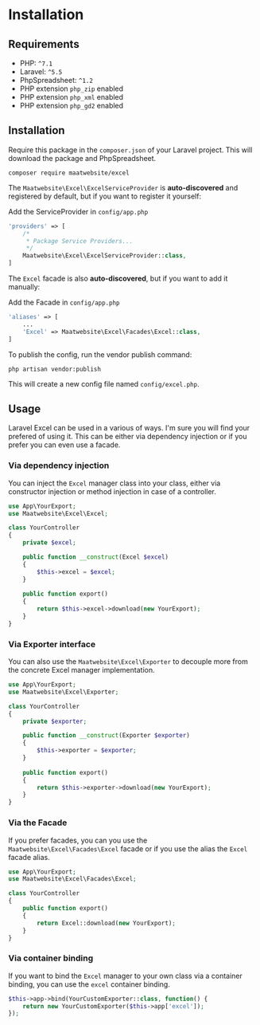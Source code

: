 # Installation

## Requirements

* PHP: `^7.1`
* Laravel: `^5.5`
* PhpSpreadsheet: `^1.2`
* PHP extension `php_zip` enabled
* PHP extension `php_xml` enabled
* PHP extension `php_gd2` enabled

## Installation

Require this package in the `composer.json` of your Laravel project. This will download the package and PhpSpreadsheet.

```
composer require maatwebsite/excel
```

The `Maatwebsite\Excel\ExcelServiceProvider` is __auto-discovered__ and registered by default, but if you want to register it yourself:

Add the ServiceProvider in `config/app.php`

```php
'providers' => [
    /*
     * Package Service Providers...
     */
    Maatwebsite\Excel\ExcelServiceProvider::class,
]
```

The `Excel` facade is also __auto-discovered__, but if you want to add it manually:

Add the Facade in `config/app.php`

```php
'aliases' => [
    ...
    'Excel' => Maatwebsite\Excel\Facades\Excel::class,
]
```

To publish the config, run the vendor publish command:

```
php artisan vendor:publish
```

This will create a new config file named `config/excel.php`.

## Usage

Laravel Excel can be used in a various of ways. I'm sure you will find your prefered of using it. This can be either via dependency injection or if you prefer you can even use a facade.

### Via dependency injection

You can inject the `Excel` manager class into your class, either via constructor injection or method injection in case of a controller.

```php
use App\YourExport;
use Maatwebsite\Excel\Excel;

class YourController
{
    private $excel;

    public function __construct(Excel $excel)
    {
        $this->excel = $excel;
    }
    
    public function export()
    {
        return $this->excel->download(new YourExport);
    }
}
```

### Via Exporter interface

You can also use the `Maatwebsite\Excel\Exporter` to decouple more from the concrete Excel manager implementation.

```php
use App\YourExport;
use Maatwebsite\Excel\Exporter;

class YourController
{
    private $exporter;

    public function __construct(Exporter $exporter)
    {
        $this->exporter = $exporter;
    }
    
    public function export()
    {
        return $this->exporter->download(new YourExport);
    }
}
```

### Via the Facade

If you prefer facades, you can you use the `Maatwebsite\Excel\Facades\Excel` facade or if you use the alias the `Excel` facade alias.

```php
use App\YourExport;
use Maatwebsite\Excel\Facades\Excel;

class YourController
{
    public function export()
    {
        return Excel::download(new YourExport);
    }
}
```

### Via container binding

If you want to bind the `Excel` manager to your own class via a container binding, you can use the `excel` container binding.

```php
$this->app->bind(YourCustomExporter::class, function() {
    return new YourCustomExporter($this->app['excel']);
});
```
